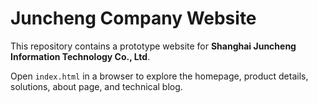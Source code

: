 # Juncheng Company Website

This repository contains a prototype website for **Shanghai Juncheng Information Technology Co., Ltd**.

Open `index.html` in a browser to explore the homepage, product details, solutions, about page, and technical blog.
